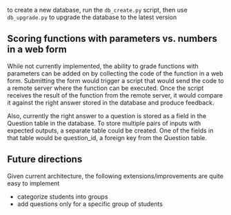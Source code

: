 to create a new database, run the `db_create.py` script, then use `db_upgrade.py` to upgrade the database to the latest version

## Scoring functions with parameters vs. numbers in a web form

While not currently implemented, the ability to grade functions with parameters can be added on by collecting the code of the function in a web form. Submitting the form would trigger a script that would send the code to a remote server where the function can be executed. Once the script receives the result of the function from the remote server, it would compare it against the right answer stored in the database and produce feedback.

Also, currently the right answer to a question is stored as a field in the Question table in the database. To store multiple pairs of inputs with expected outputs, a separate table could be created. One of the fields in that table would be question_id, a foreign key from the Question table.

## Future directions

Given current architecture, the following extensions/improvements are quite easy to implement

 - categorize students into groups
 - add questions only for a specific group of students
